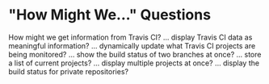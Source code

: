 # "How Might We..." Questions

How might we get information from Travis CI?
... display Travis CI data as meaningful information?
... dynamically update what Travis CI projects are being monitored?
... show the build status of two branches at once?
... store a list of current projects?
... display multiple projects at once?
... display the build status for private repositories?
